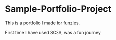 # Sample-Portfolio-Project
This is a portfolio I made for funzies. 

First time I have used SCSS, was a fun journey
